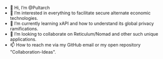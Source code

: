 - 👋 Hi, I’m @Pultarch
- 👀 I’m interested in everything to facilitate secure alternate economic technologies.
- 🌱 I’m currently learning xAPI and how to understand its global privacy ramifications.
- 💞️ I’m looking to collaborate on Reticulum/Nomad and other such unique applications.
- 📫 How to reach me via my GitHub email or my open repository "Collaboration-Ideas".

<!---
Pultarch/Pultarch is a ✨ special ✨ repository because its `README.md` (this file) appears on your GitHub profile.
You can click the Preview link to take a look at your changes.
--->
